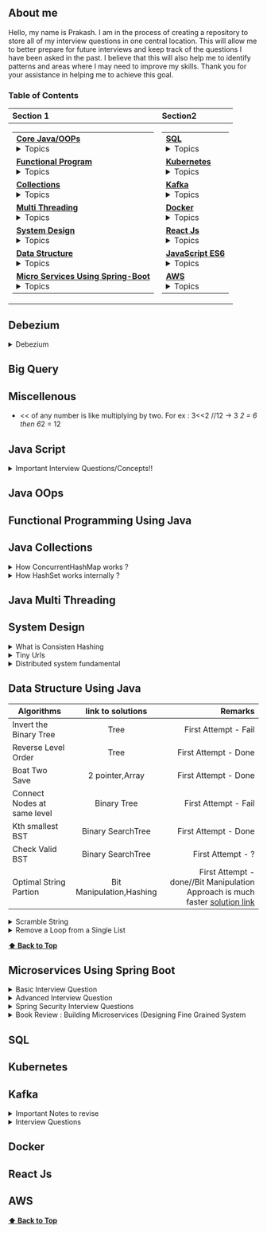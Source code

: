  ## About me

Hello, my name is Prakash. I am in the process of creating a repository to store all of my interview questions in one central location. This will allow me to better prepare for future interviews and keep track of the questions I have been asked in the past. I believe that this will also help me to identify patterns and areas where I may need to improve my skills. Thank you for your assistance in helping me to achieve this goal.

### Table of Contents

| **Section 1** | **Section2** |
|:--|:--|
| <table><tr><td> **[Core Java/OOPs](#java-oops)** <details> <summary> Topics </summary> <ul><li>- [ ] 1 </li><li>- [ ] 2</li><li>- [ ] 3 </li><li>- [ ] 4</li><li>- [ ] 5 </li><li>- [ ] 6</li><li>- [ ] 7 </li><li>- [ ] 8</li><li>- [ ] 9 </li><li>- [ ] 10</li><li>- [ ] 11 </li><li>- [ ] 12</li><li>- [ ] 13 </li><li>- [ ] 14</li><li>- [ ] 15 </li><li>- [ ] 16</li><li>- [ ] 17 </li><li>- [ ] 18</li><li>- [ ] 19 </li><li>- [ ] 20</li><li>- [ ] 21 </li><li>- [ ] 22</li><li>- [ ] 23 </li><li>- [ ] 24</li><li>- [ ] 25 </li><li>- [ ] 26</li><li>- [ ] 27 </li><li>- [ ] 28</li><li>- [ ] 29 </li><li>- [ ] 30</li><li>- [ ] 31 </li><li>- [ ] 32</li><li>- [ ] 33 </li><li>- [ ] 34</li><li>- [ ] 35 </li><li>- [ ] 36</li><li>- [ ] 37 </li><li>- [ ] 38</li><li>- [ ] 39 </li><li>- [ ] 40</li><li>- [ ] 41 </li><li>- [ ] 42</li><li>- [ ] 43 </li><li>- [ ] 44</li><li>- [ ] 45 </li><li>- [ ] 46</li><li>- [ ] 47 </li><li>- [ ] 48</li><li>- [ ] 49 </li><li>- [ ] 50 </li></ul> **[⬆ Back to Top](#table-of-contents)** </details> </td></tr><tr><td> **[Functional Program](#functional-programming-using-java)**  <details> <summary> Topics </summary><ul><li>- [ ] 1 </li><li>- [ ] 2</li><li>- [ ] 3 </li><li>- [ ] 4</li><li>- [ ] 5 </li><li>- [ ] 6</li><li>- [ ] 7 </li><li>- [ ] 8</li><li>- [ ] 9 </li><li>- [ ] 10</li><li>- [ ] 11 </li><li>- [ ] 12</li><li>- [ ] 13 </li><li>- [ ] 14</li><li>- [ ] 15 </li><li>- [ ] 16</li><li>- [ ] 17 </li><li>- [ ] 18</li><li>- [ ] 19 </li><li>- [ ] 20</li><li>- [ ] 21 </li><li>- [ ] 22</li><li>- [ ] 23 </li><li>- [ ] 24</li><li>- [ ] 25 </li><li>- [ ] 26</li><li>- [ ] 27 </li><li>- [ ] 28</li><li>- [ ] 29 </li><li>- [ ] 30</li><li>- [ ] 31 </li><li>- [ ] 32</li><li>- [ ] 33 </li><li>- [ ] 34</li><li>- [ ] 35 </li><li>- [ ] 36</li><li>- [ ] 37 </li><li>- [ ] 38</li><li>- [ ] 39 </li><li>- [ ] 40</li><li>- [ ] 41 </li><li>- [ ] 42</li><li>- [ ] 43 </li><li>- [ ] 44</li><li>- [ ] 45 </li><li>- [ ] 46</li><li>- [ ] 47 </li><li>- [ ] 48</li><li>- [ ] 49 </li><li>- [ ] 50</li></ul> </details> </td></tr><tr><td> **[Collections](#java-collections)** <details> <summary> Topics </summary> <ul><li>- [ ] 1 </li><li>- [ ] 2</li><li>- [ ] 3 </li><li>- [ ] 4</li><li>- [ ] 5 </li><li>- [ ] 6</li><li>- [ ] 7 </li><li>- [ ] 8</li><li>- [ ] 9 </li><li>- [ ] 10</li><li>- [ ] 11 </li><li>- [ ] 12</li><li>- [ ] 13 </li><li>- [ ] 14</li><li>- [ ] 15 </li><li>- [ ] 16</li><li>- [ ] 17 </li><li>- [ ] 18</li><li>- [ ] 19 </li><li>- [ ] 20</li><li>- [ ] 21 </li><li>- [ ] 22</li><li>- [ ] 23 </li><li>- [ ] 24</li><li>- [ ] 25 </li><li>- [ ] 26</li><li>- [ ] 27 </li><li>- [ ] 28</li><li>- [ ] 29 </li><li>- [ ] 30</li><li>- [ ] 31 </li><li>- [ ] 32</li><li>- [ ] 33 </li><li>- [ ] 34</li><li>- [ ] 35 </li><li>- [ ] 36</li><li>- [ ] 37 </li><li>- [ ] 38</li><li>- [ ] 39 </li><li>- [ ] 40</li><li>- [ ] 41 </li><li>- [ ] 42</li><li>- [ ] 43 </li><li>- [ ] 44</li><li>- [ ] 45 </li><li>- [ ] 46</li><li>- [ ] 47 </li><li>- [ ] 48</li><li>- [ ] 49 </li><li>- [ ] 50</li></ul> </details> </td></tr> <tr><td> **[Multi Threading](#java-multi-threading)** <details> <summary> Topics </summary> <ul><li>- [ ] 1 </li><li>- [ ] 2</li><li>- [ ] 3 </li><li>- [ ] 4</li><li>- [ ] 5 </li><li>- [ ] 6</li><li>- [ ] 7 </li><li>- [ ] 8</li><li>- [ ] 9 </li><li>- [ ] 10</li><li>- [ ] 11 </li><li>- [ ] 12</li><li>- [ ] 13 </li><li>- [ ] 14</li><li>- [ ] 15 </li><li>- [ ] 16</li><li>- [ ] 17 </li><li>- [ ] 18</li><li>- [ ] 19 </li><li>- [ ] 20</li><li>- [ ] 21 </li><li>- [ ] 22</li><li>- [ ] 23 </li><li>- [ ] 24</li><li>- [ ] 25 </li><li>- [ ] 26</li><li>- [ ] 27 </li><li>- [ ] 28</li><li>- [ ] 29 </li><li>- [ ] 30</li><li>- [ ] 31 </li><li>- [ ] 32</li><li>- [ ] 33 </li><li>- [ ] 34</li><li>- [ ] 35 </li><li>- [ ] 36</li><li>- [ ] 37 </li><li>- [ ] 38</li><li>- [ ] 39 </li><li>- [ ] 40</li><li>- [ ] 41 </li><li>- [ ] 42</li><li>- [ ] 43 </li><li>- [ ] 44</li><li>- [ ] 45 </li><li>- [ ] 46</li><li>- [ ] 47 </li><li>- [ ] 48</li><li>- [ ] 49 </li><li>- [ ] 50</li></ul> </details> </td></tr> <tr><td> **[System Design](#system-design)** <details> <summary> Topics </summary> <ul><li>- [X] **[ Distributed System By Dimos Raptis ](#distributed-system-fundamental)** </li><li>- [ ] 2</li><li>- [ ] 3 </li><li>- [ ] 4</li><li>- [ ] 5 </li><li>- [ ] 6</li><li>- [ ] 7 </li><li>- [ ] 8</li><li>- [ ] 9 </li><li>- [ ] 10</li><li>- [ ] 11 </li><li>- [ ] 12</li><li>- [ ] 13 </li><li>- [ ] 14</li><li>- [ ] 15 </li><li>- [ ] 16</li><li>- [ ] 17 </li><li>- [ ] 18</li><li>- [ ] 19 </li><li>- [ ] 20</li><li>- [ ] 21 </li><li>- [ ] 22</li><li>- [ ] 23 </li><li>- [ ] 24</li><li>- [ ] 25 </li><li>- [ ] 26</li><li>- [ ] 27 </li><li>- [ ] 28</li><li>- [ ] 29 </li><li>- [ ] 30</li><li>- [ ] 31 </li><li>- [ ] 32</li><li>- [ ] 33 </li><li>- [ ] 34</li><li>- [ ] 35 </li><li>- [ ] 36</li><li>- [ ] 37 </li><li>- [ ] 38</li><li>- [ ] 39 </li><li>- [ ] 40</li><li>- [ ] 41 </li><li>- [ ] 42</li><li>- [ ] 43 </li><li>- [ ] 44</li><li>- [ ] 45 </li><li>- [ ] 46</li><li>- [ ] 47 </li><li>- [ ] 48</li><li>- [ ] 49 </li><li>- [ ] 50</li></ul> </details> </td></tr> <tr><td>**[Data Structure](#data-structure-using-java)** <details> <summary> Topics </summary> <ul><li>- [ ] 1st Smaller Element on the left </li><li>- [ ] 25</li><li>- [ ] 26 </li><li>- [ ] 27</li></ul> </details> </td></tr> <tr><td> **[Micro Services Using Spring-Boot](#microservices-using-spring-boot)** <details> <summary> Topics </summary> <ul><li>- [ ] 1 </li><li>- [ ] 2</li><li>- [ ] 3 </li><li>- [ ] 4</li><li>- [ ] 5 </li><li>- [ ] 6</li><li>- [ ] 7 </li><li>- [ ] 8</li><li>- [ ] 9 </li><li>- [ ] 10</li><li>- [ ] 11 </li><li>- [ ] 12</li><li>- [ ] 13 </li><li>- [ ] 14</li><li>- [ ] 15 </li><li>- [ ] 16</li><li>- [ ] 17 </li><li>- [ ] 18</li><li>- [ ] 19 </li><li>- [ ] 20</li><li>- [ ] 21 </li><li>- [ ] 22</li><li>- [ ] 23 </li><li>- [ ] 24</li><li>- [ ] 25 </li><li>- [ ] 26</li><li>- [ ] 27 </li><li>- [ ] 28</li><li>- [ ] 29 </li><li>- [ ] 30</li><li>- [ ] 31 </li><li>- [ ] 32</li><li>- [ ] 33 </li><li>- [ ] 34</li><li>- [ ] 35 </li><li>- [ ] 36</li><li>- [ ] 37 </li><li>- [ ] 38</li><li>- [ ] 39 </li><li>- [ ] 40</li><li>- [ ] 41 </li><li>- [ ] 42</li><li>- [ ] 43 </li><li>- [ ] 44</li><li>- [ ] 45 </li><li>- [ ] 46</li><li>- [ ] 47 </li><li>- [ ] 48</li><li>- [ ] 49 </li><li>- [ ] 50</li></ul> </details> </td></tr> </table> | <table> <tr><td> **[SQL](#sql)** <details> <summary> Topics </summary>  <ul><li>- [ ] 1 </li><li>- [ ] 2</li><li>- [ ] 3 </li><li>- [ ] 4</li><li>- [ ] 5 </li><li>- [ ] 6</li><li>- [ ] 7 </li><li>- [ ] 8</li><li>- [ ] 9 </li><li>- [ ] 10</li><li>- [ ] 11 </li><li>- [ ] 12</li><li>- [ ] 13 </li><li>- [ ] 14</li><li>- [ ] 15 </li><li>- [ ] 16</li><li>- [ ] 17 </li><li>- [ ] 18</li><li>- [ ] 19 </li><li>- [ ] 20</li><li>- [ ] 21 </li><li>- [ ] 22</li><li>- [ ] 23 </li><li>- [ ] 24</li><li>- [ ] 25 </li><li>- [ ] 26</li><li>- [ ] 27 </li><li>- [ ] 28</li><li>- [ ] 29 </li><li>- [ ] 30</li><li>- [ ] 31 </li><li>- [ ] 32</li><li>- [ ] 33 </li><li>- [ ] 34</li><li>- [ ] 35 </li><li>- [ ] 36</li><li>- [ ] 37 </li><li>- [ ] 38</li><li>- [ ] 39 </li><li>- [ ] 40</li><li>- [ ] 41 </li><li>- [ ] 42</li><li>- [ ] 43 </li><li>- [ ] 44</li><li>- [ ] 45 </li><li>- [ ] 46</li><li>- [ ] 47 </li><li>- [ ] 48</li><li>- [ ] 49 </li><li>- [ ] 50</li></ul> </details> </td></tr> <tr><td> **[Kubernetes](#kubernetes)** <details> <summary> Topics </summary> <ul><li>- [ ] 1 </li><li>- [ ] 2</li><li>- [ ] 3 </li><li>- [ ] 4</li><li>- [ ] 5 </li><li>- [ ] 6</li><li>- [ ] 7 </li><li>- [ ] 8</li><li>- [ ] 9 </li><li>- [ ] 10</li><li>- [ ] 11 </li><li>- [ ] 12</li><li>- [ ] 13 </li><li>- [ ] 14</li><li>- [ ] 15 </li><li>- [ ] 16</li><li>- [ ] 17 </li><li>- [ ] 18</li><li>- [ ] 19 </li><li>- [ ] 20</li><li>- [ ] 21 </li><li>- [ ] 22</li><li>- [ ] 23 </li><li>- [ ] 24</li><li>- [ ] 25 </li><li>- [ ] 26</li><li>- [ ] 27 </li><li>- [ ] 28</li><li>- [ ] 29 </li><li>- [ ] 30</li><li>- [ ] 31 </li><li>- [ ] 32</li><li>- [ ] 33 </li><li>- [ ] 34</li><li>- [ ] 35 </li><li>- [ ] 36</li><li>- [ ] 37 </li><li>- [ ] 38</li><li>- [ ] 39 </li><li>- [ ] 40</li><li>- [ ] 41 </li><li>- [ ] 42</li><li>- [ ] 43 </li><li>- [ ] 44</li><li>- [ ] 45 </li><li>- [ ] 46</li><li>- [ ] 47 </li><li>- [ ] 48</li><li>- [ ] 49 </li><li>- [ ] 50</li></ul> **[⬆ Back to Top](#table-of-contents)** </details> </td></tr> <tr><td> **[Kafka](#kafka)** <details> <summary> Topics </summary> <ul><li>- [ ] 1 </li><li>- [ ] 2</li><li>- [ ] 3 </li><li>- [ ] 4</li><li>- [ ] 5 </li><li>- [ ] 6</li><li>- [ ] 7 </li><li>- [ ] 8</li><li>- [ ] 9 </li><li>- [ ] 10</li><li>- [ ] 11 </li><li>- [ ] 12</li><li>- [ ] 13 </li><li>- [ ] 14</li><li>- [ ] 15 </li><li>- [ ] 16</li><li>- [ ] 17 </li><li>- [ ] 18</li><li>- [ ] 19 </li><li>- [ ] 20</li><li>- [ ] 21 </li><li>- [ ] 22</li><li>- [ ] 23 </li><li>- [ ] 24</li><li>- [ ] 25 </li><li>- [ ] 26</li><li>- [ ] 27 </li><li>- [ ] 28</li><li>- [ ] 29 </li><li>- [ ] 30</li><li>- [ ] 31 </li><li>- [ ] 32</li><li>- [ ] 33 </li><li>- [ ] 34</li><li>- [ ] 35 </li><li>- [ ] 36</li><li>- [ ] 37 </li><li>- [ ] 38</li><li>- [ ] 39 </li><li>- [ ] 40</li><li>- [ ] 41 </li><li>- [ ] 42</li><li>- [ ] 43 </li><li>- [ ] 44</li><li>- [ ] 45 </li><li>- [ ] 46</li><li>- [ ] 47 </li><li>- [ ] 48</li><li>- [ ] 49 </li><li>- [ ] 50</li></ul> </details> </td></tr> <tr><td> **[Docker](#docker)**  <details> <summary> Topics </summary> <ul><li>- [ ] 1 </li><li>- [ ] 2</li><li>- [ ] 3 </li><li>- [ ] 4</li><li>- [ ] 5 </li><li>- [ ] 6</li><li>- [ ] 7 </li><li>- [ ] 8</li><li>- [ ] 9 </li><li>- [ ] 10</li><li>- [ ] 11 </li><li>- [ ] 12</li><li>- [ ] 13 </li><li>- [ ] 14</li><li>- [ ] 15 </li><li>- [ ] 16</li><li>- [ ] 17 </li><li>- [ ] 18</li><li>- [ ] 19 </li><li>- [ ] 20</li><li>- [ ] 21 </li><li>- [ ] 22</li><li>- [ ] 23 </li><li>- [ ] 24</li><li>- [ ] 25 </li><li>- [ ] 26</li><li>- [ ] 27 </li><li>- [ ] 28</li><li>- [ ] 29 </li><li>- [ ] 30</li><li>- [ ] 31 </li><li>- [ ] 32</li><li>- [ ] 33 </li><li>- [ ] 34</li><li>- [ ] 35 </li><li>- [ ] 36</li><li>- [ ] 37 </li><li>- [ ] 38</li><li>- [ ] 39 </li><li>- [ ] 40</li><li>- [ ] 41 </li><li>- [ ] 42</li><li>- [ ] 43 </li><li>- [ ] 44</li><li>- [ ] 45 </li><li>- [ ] 46</li><li>- [ ] 47 </li><li>- [ ] 48</li><li>- [ ] 49 </li><li>- [ ] 50</li></ul> </details> </td></tr> <tr><td> **[React Js](#react-js)** <details> <summary> Topics </summary> <ul><li>- [ ] 1 </li><li>- [ ] 2</li><li>- [ ] 3 </li><li>- [ ] 4</li><li>- [ ] 5 </li><li>- [ ] 6</li><li>- [ ] 7 </li><li>- [ ] 8</li><li>- [ ] 9 </li><li>- [ ] 10</li><li>- [ ] 11 </li><li>- [ ] 12</li><li>- [ ] 13 </li><li>- [ ] 14</li><li>- [ ] 15 </li><li>- [ ] 16</li><li>- [ ] 17 </li><li>- [ ] 18</li><li>- [ ] 19 </li><li>- [ ] 20</li><li>- [ ] 21 </li><li>- [ ] 22</li><li>- [ ] 23 </li><li>- [ ] 24</li><li>- [ ] 25 </li><li>- [ ] 26</li><li>- [ ] 27 </li><li>- [ ] 28</li><li>- [ ] 29 </li><li>- [ ] 30</li><li>- [ ] 31 </li><li>- [ ] 32</li><li>- [ ] 33 </li><li>- [ ] 34</li><li>- [ ] 35 </li><li>- [ ] 36</li><li>- [ ] 37 </li><li>- [ ] 38</li><li>- [ ] 39 </li><li>- [ ] 40</li><li>- [ ] 41 </li><li>- [ ] 42</li><li>- [ ] 43 </li><li>- [ ] 44</li><li>- [ ] 45 </li><li>- [ ] 46</li><li>- [ ] 47 </li><li>- [ ] 48</li><li>- [ ] 49 </li><li>- [ ] 50</li></ul> </details></td></tr> <tr><td> **[JavaScript ES6](#java-script)** <details> <summary> Topics </summary> <ul><li>- [ ] 1 </li><li>- [ ] 2</li><li>- [ ] 3 </li><li>- [ ] 4</li><li>- [ ] 5 </li><li>- [ ] 6</li><li>- [ ] 7 </li><li>- [ ] 8</li><li>- [ ] 9 </li><li>- [ ] 10</li><li>- [ ] 11 </li><li>- [ ] 12</li><li>- [ ] 13 </li><li>- [ ] 14</li><li>- [ ] 15 </li><li>- [ ] 16</li><li>- [ ] 17 </li><li>- [ ] 18</li><li>- [ ] 19 </li><li>- [ ] 20</li><li>- [ ] 21 </li><li>- [ ] 22</li><li>- [ ] 23 </li><li>- [ ] 24</li><li>- [ ] 25 </li><li>- [ ] 26</li><li>- [ ] 27 </li><li>- [ ] 28</li><li>- [ ] 29 </li><li>- [ ] 30</li><li>- [ ] 31 </li><li>- [ ] 32</li><li>- [ ] 33 </li><li>- [ ] 34</li><li>- [ ] 35 </li><li>- [ ] 36</li><li>- [ ] 37 </li><li>- [ ] 38</li><li>- [ ] 39 </li><li>- [ ] 40</li><li>- [ ] 41 </li><li>- [ ] 42</li><li>- [ ] 43 </li><li>- [ ] 44</li><li>- [ ] 45 </li><li>- [ ] 46</li><li>- [ ] 47 </li><li>- [ ] 48</li><li>- [ ] 49 </li><li>- [ ] 50</li></ul> </details></td></tr> <tr><td> **[AWS](#aws)** <details> <summary> Topics </summary> <ul><li>- [ ] 1 </li><li>- [ ] 2</li><li>- [ ] 3 </li><li>- [ ] 4</li><li>- [ ] 5 </li><li>- [ ] 6</li><li>- [ ] 7 </li><li>- [ ] 8</li><li>- [ ] 9 </li><li>- [ ] 10</li><li>- [ ] 11 </li><li>- [ ] 12</li><li>- [ ] 13 </li><li>- [ ] 14</li><li>- [ ] 15 </li><li>- [ ] 16</li><li>- [ ] 17 </li><li>- [ ] 18</li><li>- [ ] 19 </li><li>- [ ] 20</li><li>- [ ] 21 </li><li>- [ ] 22</li><li>- [ ] 23 </li><li>- [ ] 24</li><li>- [ ] 25 </li><li>- [ ] 26</li><li>- [ ] 27 </li><li>- [ ] 28</li><li>- [ ] 29 </li><li>- [ ] 30</li><li>- [ ] 31 </li><li>- [ ] 32</li><li>- [ ] 33 </li><li>- [ ] 34</li><li>- [ ] 35 </li><li>- [ ] 36</li><li>- [ ] 37 </li><li>- [ ] 38</li><li>- [ ] 39 </li><li>- [ ] 40</li><li>- [ ] 41 </li><li>- [ ] 42</li><li>- [ ] 43 </li><li>- [ ] 44</li><li>- [ ] 45 </li><li>- [ ] 46</li><li>- [ ] 47 </li><li>- [ ] 48</li><li>- [ ] 49 </li><li>- [ ] 50</li></ul> </details> </td></tr> </table>


## Debezium

<details>
 <summary>Debezium</summary>
 
 ### What is it?
 
 - Debezium is a set of distributed services to capture changes in your databases so that your applications can see those changes and respond to them. Debezium records all row-level changes within each database table in a change event stream, and applications simply read these streams to see the change events in the same order in which they occurred.
 - Debezium Architecture
 - Most commonly, you deploy Debezium by means of Apache Kafka Connect. Kafka Connect is a framework and runtime for implementing and operating:
 - Source connectors such as Debezium that send records into Kafka
 - Sink connectors that propagate records from Kafka topics to other systems
 - As shown in the image, the Debezium connectors for MySQL and PostgresSQL are deployed to capture changes to these two types of databases. Each Debezium connector establishes a connection to its source database:
 - The MySQL connector uses a client library for accessing the binlog.
 - The PostgreSQL connector reads from a logical replication stream.
 - Kafka Connect operates as a separate service besides the Kafka broker.
 Reference :
 https://debezium.io/documentation/reference/stable/architecture.html
 https://medium.com/event-driven-utopia/a-visual-introduction-to-debezium-32563e23c6b8#:~:text=Debezium%20is%20an%20open%2Dsource,apps%20commit%20to%20your%20databases.
 https://debezium.io/blog/2019/12/18/debezium-1-0-0-final-released/
 
 </details>

## Big Query

## Miscellenous

   -  << of any number is like multiplying by two. For ex : 3<<2 //12 -> 3 *2 = 6 then 6*2 = 12

## Java Script
<details>
  <summary>Important Interview Questions/Concepts!! </summary>
  
  1. #### How to create object in Javascript?
  ### Ans
  ```
   a) Creating objects using object literal syntax . key value pairs separated by ‘:’ inside a set of curly braces({ })
     const person = {
          firstName: 'testFirstName',
          lastName: 'testLastName'
          };
   b) Using new keyword; const person = new Object(); person.firstname ="Prakash"  
       Also, this practice is not recommended as there is a scope resolution that happens behind the scenes to find if the constructor function is built-in or user-defined. Difficult to create more object also.
   c) Using ‘new’ with user defined constructor function
      In this approach first create one function constructor and then create object.
      ex. function Person (firstname,lastaname){
                          this.firstname = firstname;
                          this.lastname = lastname;
                          }
           const personOne = new Person('testFirstNameOne', 'testLastNameOne');
           const personTwo = new Person('testFirstNameTwo', 'testLastNameTwo');
    d) Using Object.create() to create new objects
        This pattern comes in very handy when we are asked to create objects from other existing objects and not directly using the ‘new’ keyword.
        Object.create method, just remember that it takes two parameters. The first parameter is a mandatory object that serves as the prototype of the new object to be created. The second parameter is an optional object which contains the properties to be added to the new object.
        e.g. const orgObject = { company: 'ABC Corp' };
              And you want to create employees for this organization. Clearly, you want all the employee objects.
              const employee = Object.create(orgObject, { name: { value: 'EmployeeOne' } });

              console.log(employee); // { company: "ABC Corp" }
              console.log(employee.name); // "EmployeeOne"
     e) Using Object.assign() to create new objects
        The Object.assign() method is used to copy the values of all enumerable own properties from one or more source objects to a target object. It will return the target object.
const orgObject = { company: 'ABC Corp' }
const carObject = { carName: 'Ford' }
const employee = Object.assign({}, orgObject, carObject);
  
  ```
  2. #### Difference between Object.freeze() and const in JavaScript ?
  ### Ans
  ```
     The const keyword creates a read-only reference to a value. Variables created by the const keyword are immutable. In other words, you can’t reassign them to different values. Trying to reassign a constant variable will result in a TypeError.
     const name = "test" 
     name = "rrr" //TypeError: Assignment to constant variable.
     The const keyword ensures that the variable created is read-only. But It doesn’t mean that the actual value to which the const variable reference is immutable.
     const person = { name:"xyz"
     }
     person.name = "abc" - > no type error
     
     Object.freeze() method: If you want the value of the person object to be immutable, you have to freeze it by using the Object.freeze() method. 
     But it freeze only the existing values,however we can add new properties.
     const person = Object.freeze({
    name: 'Geeksforgeeks',
    address: {
        city:"Noida"
    }
});
person.address.country = "India"
console.log(person.address.country) // It will pring India ,even though it is already freezed.

  ```
  3. #### How to deep-freeze an object in JavaScript ?
  ### Ans [code](https://github.com/pracks224/Interview_Prep/blob/main/deepfreeze.js)
  
  4. #### Implement sum(2)(3)() (Currying funtions- is also a higher order function ?
  ### Ans [code](https://github.com/pracks224/Interview_Prep/blob/main/deepfreeze.js)
</details>

## Java OOps

## Functional Programming Using Java

## Java Collections

<details>
  <summary>How ConcurrentHashMap works ? </summary>
 
  #### Answer : 
 - Lets discuss HashMap Vs ConcurrentHashMap In Java. HashMap fast reterival and its not thread safe. It has one null key but ConcurrentHashMap can not have null keye
  * HashMap is FailFast where as ConcurrentHashMap is FailSafe in nature .Meaning while iterating if we try to modifyy the hashmap we will get concurrent modification error .
 - HashMap -> Is array of nodes and each node has address to the next node and stores the key n value.
           -> After Java 8, once the LL size increases to certain threashhold,it become self balance Tree (TreeFy)
 - ConcurrentHashMap is array of segments and by default each thread locks one segement for any update operations like modify or remove operation.
 - However,Synchronized hashmap lock the complete HashMap. 
 
 **[⬆ Back to Top](#table-of-contents)**
 
</details>

<details>
  <summary>How HashSet works internally ? </summary>
 
  #### Answer : 
 - It stores unique elements only. It uses HashMap to store and reterive elements. (Very Important)
 - It doesnt guarantees the order of the elements
 - HashSet does not have any method to retrieve the object from the HashSet. There is only a way to get objects from the HashSet via Iterator.
 - [How HashSet will ignore the duplicates?] - This is important to understand
 - When we add an element in HashSet like hs.add(“Daabra”), Java does internally is that it will put that element E here “Daabra” as a key into the HashMap (generated during HashSet object creation). It will also put some dummy value that is Object’s object is passed as a value to the key.

- Please note below important points about put(key, value):

- If the Key is unique and added to the map, then it will return null
- If the Key is duplicate, then it will return the old value of the key.
- If the method map.put(key, value) returns null, then the method map.put(e, PRESENT)==null will return true internally, and the element added to the HashSet.
- If the method map.put(key, value) returns the old value of the key, then the method map.put(e, PRESENT)==null will return false internally, and the element will not add to the HashSet.
 
``` code add method HashSet
 // Dummy value to associate with an Object in the backing Map  
    private static final Object PRESENT = new Object();
   public boolean add(E e) {
          return map.put(e, PRESENT) == null;
      }
```
  
 
 **[⬆ Back to Top](#table-of-contents)**
 
</details>

## Java Multi Threading

## System Design

<details>
  <summary>What is Consisten Hashing </summary>
  
  ### Algorithm
  1. Foo
  2. Bar
     * Baz
     * Qux

  ### Some Code
  ```js
  function logSomething(something) {
    console.log('Something', something);
  }
  ```
</details>

<details>
  <summary>Tiny Urls </summary>
  
  ### Design
  1. Foo
  2. Bar
     * Baz
     * Qux

  ### Some Code
  ```js
  function logSomething(something) {
    console.log('Something', something);
  }
  ```
</details>
<details>
<summary>Distributed system fundamental</summary>

### Distributed system fundamental
- 

</details>

## Data Structure Using Java

| Algorithms       | link to solutions           | Remarks  |
| ------------- |:-------------:| -----:|
| Invert the Binary Tree      | Tree | First Attempt - Fail |
| Reverse Level Order     | Tree      |   First Attempt - Done |
| Boat Two Save    | 2 pointer,Array      |   First Attempt - Done |
| Connect Nodes at same level    | Binary Tree     |   First Attempt - Fail |
| Kth smallest BST    | Binary SearchTree     |   First Attempt - Done |
|  Check Valid BST    | Binary SearchTree     |   First Attempt - ? |
|  Optimal String Partion    | Bit Manipulation,Hashing   |   First Attempt - done//Bit Manipulation Approach is much faster [solution link](https://github.com/pracks224/Interview_Prep/blob/main/OptimalStringPartion.java)  |

<details>
  <summary>Scramble String </summary>
  
  ### Algorithm
  Given two strings s1 and s2 of the same length, return true if s2 is a scrambled string of s1, otherwise, return false.

  ### Some Details
  ```
  Input: s1 = "great", s2 = "rgeat"
Output: true
Explanation: One possible scenario applied on s1 is:
"great" --> "gr/eat" // divide at random index.
"gr/eat" --> "gr/eat" // random decision is not to swap the two substrings and keep them in order.
"gr/eat" --> "g/r / e/at" // apply the same algorithm recursively on both substrings. divide at random index each of them.
"g/r / e/at" --> "r/g / e/at" // random decision was to swap the first substring and to keep the second substring in the same order.
"r/g / e/at" --> "r/g / e/ a/t" // again apply the algorithm recursively, divide "at" to "a/t".
"r/g / e/ a/t" --> "r/g / e/ a/t" // random decision is to keep both substrings in the same order.
The algorithm stops now, and the result string is "rgeat" which is s2.
As one possible scenario led s1 to be scrambled to s2, we return true.
  ```
</details>

<details>
  <summary>Remove a Loop from a Single List </summary>
  
  ### Algorithm -> Hint : Floyd Cycle Detection
  1. Visited Node Technique
  2. Hashing
     * Baz
     * Qux

  ### Some Code
  ```js
  function logSomething(something) {
    console.log('Something', something);
  }
  ```
</details>

**[⬆ Back to Top](#table-of-contents)**
                                                                                                               
## Microservices Using Spring Boot
<details>
  <summary>Basic Interview Question</summary>
  
  1. #### What is Spring Boot and what are its Benefits?
  2. #### What makes Spring Boot superior to JAX-RS?
  3. #### What Spring Boot features help develop Microservices Applications?
  4. #### Why Spring Boot is preferred over any other framework?
  5. #### What are the key dependencies of Spring Boot?
  6. #### What are the advantages of Spring Boot?
  7. #### What are the features of Spring Boot?
  8. #### How do you create a Spring Boot application using Maven?
  9. #### How do you create a Spring Boot project using Spring Initializer?
  10. #### How do you create a Spring Boot project using boot CLI?
  11. #### How do you create a simple Spring Boot application?
  12. #### What are the Spring Boot Annotations?
  13. #### What are the Spring Boot properties?
  14. #### What are the Spring Boot Starters?
  15. #### What is Spring Boot Actuator?
  16. #### What is thyme leaf?
  17. #### How to use thyme leaf?
  18. #### How do you connect Spring Boot to the database using JPA?
  19. ####  How to connect the Spring Boot application to a database using JDBC?
  20. #### What is @RestController annotation in Spring Boot?
  21. #### What is @RequestMapping annotation in Spring Boot?
  22. #### How do you create a Spring Boot application using Spring Starter Project Wizard?
  23. #### Spring Vs Spring Boot? Or Why Spring Boot over Spring?
  24. #### What annotations are used to create an Interceptor?
  25. #### What is a Swagger in Spring Boot?
  26. #### What are Profiles in Spring Boot?
  27. #### What differentiates Spring Data JPA and Hibernate?
  28. #### How are the @RestController and @Controller Annotation different?
  </details>
  <details>
  <summary>Advanced Interview Question</summary>
  
  ```diff
- Very Very Important Questions
```
  1. #### How does Spring Boot works?
  2. #### What does the @SpringBootApplication annotation do internally?
  3. #### What is the purpose of using @ComponentScan in the class files?
  4. #### How does a spring boot application get started?
  5. #### Can we create a non-web application in Spring Boot?
  6. #### Can we override or replace the Embedded tomcat server in Spring Boot?
  7. #### Can we disable the default web server in the Spring boot application?
  8. #### How to disable a specific auto-configuration class?
  9. #### Describe the flow of HTTPS requests through the Spring Boot application?
  10. #### What is the difference between RequestMapping and GetMapping?
  11. #### What is the use of Profiles in spring boot?
  12. #### What is Spring Actuator? What are its advantages?
  13. #### How to enable Actuator in Spring boot application?
  14. #### What are the actuator-provided endpoints used for monitoring the Spring boot application?
  15. #### How to get the list of all the beans in your Spring boot application?
  16. #### How to check the environment properties in your Spring boot application?
  17. #### How to enable debugging log in the spring boot application?
  18. #### Where do we define properties in the Spring Boot application?
  19. ####  What is dependency Injection?
  20. #### What is an IOC container?  
  </details>
  <details>
  <summary>Spring Security Interview Questions</summary>
  
  ```diff
- Very Very Important Questions
```
  1. #### What are some essential features of Spring Security?
  2. #### What is Spring security authentication and authorization?
  3. #### What do you mean by basic authentication?
  4. #### What do you mean by digest authentication?
  5. #### What do you mean by session management in Spring Security?
  6. #### Explain SecurityContext and SecurityContext Holder in Spring security.
  7. #### Explain spring security OAuth2.
  8. #### What do you mean by OAuth2 Authorization code grant type?
  9. #### What is method security and why do we need it?
  10. #### What do you mean by HASHING in spring security?
  11. #### Explain salting and its usage.
  12. #### What is PasswordEncoder?
  13. #### Explain AbstractSecurityInterceptor in spring security?
  14. #### Is security a cross-cutting concern?
  15. #### What is SpEL (Spring Expression Language)?
  16. #### Name security annotations that are allowed to use SpEL.
  17. #### Explain what is AuthenticationManager in Spring security.
  18. #### Explain what is ProviderManager in Spring security.
  19. ####  What is JWT?
  20. #### What is Spring Security Filter Chain?
  21. #### Explain how the security filter chain works.
  22. #### Name some predefined filters used in spring security and write their functions.
  23. #### What do you mean by principal in Spring security?
  24. #### Can you explain what is DelegatingFilterProxy in spring security?
  25. #### Can you explain what is FilterChainProxy in spring security?
  26. #### What is the intercept-url pattern and why do we need it?
  27. #### Does order matter in the intercept-url pattern? If yes, then in which order should we write it?
  28. #### State the difference between ROLE_USER and ROLE_ANONYMOUS in a spring intercept-url configuration.
  29. ####  State the difference between @PreAuthorize and @Secured in Spring security.
  30. #### State the difference between @Secured and @RolesAllowed.
  </details>
  
  <details>
    <summary>Book Review : Building Microservices (Designing Fine Grained System </summary>
    
 ### Key Points
  1. Domain Driven Design - Can you give one example
  2. Virtulization platform allow us to provison and resize our machine at will, with infrastructure automation giving us a way to handle at scale.
  3. What are Micro services?
     Ans: Small,autonomus services that work together.
  4. #### Key Benefits of Micro Services 
     - Technology Heterogenity
     - Resilinece -> If one component fails ,it wont cascade
     - Scaling  -> With monolithic, we have scale everything ,but here one small unit only
     - Ease of deployment
     - Organizational Allignments - NO large team,NO Large DB etc
     - Optimizing of replacibility - Easy replacement after reaching end of life
 
 #### How to Model Services
     1. Loose coupling and High cohesion makes a services good. 
        -  Whats is Loose coupling? Ans: When services are loosly coupled, a change in one service should not require a change in another.
        -  What is High cohesion? Ans: Related behaviors sit together. So we have to find out the boundaries within our problem domain that help ensures that related behaviours in one place.
     2. What do you mean by Bounded Context?
        Ans : A Bounded Context is a central pattern in DDD (Domain-Driven Design), which deals with collaboration across large models and teams. DDD breaks large models down into multiple contexts to make them more manageable. Additionally, it explains their relationship explicitly. The concept promotes an object-oriented approach to developing services bound to a data model and is also responsible for ensuring the integrity and mutability of said data model.   Eg. In Music corp - Finance and warehouse are two bounded context.
    3.  https://github.com/rootusercop/Free-DevOps-Books-1/blob/master/book/Building%20Microservices%20-%20Designing%20Fine-Grained%20Systems.pdf Page - 34
 
 **[⬆ Back to Top](#table-of-contents)**   
  </details>

## SQL

## Kubernetes

## Kafka
<details>
  <summary>Important Notes to revise</summary>  
 
  ```diff
    a) What is kafka Cluster? 
       - Group of Kafka brokers.  
    b) What is Kafka broker -> Its the server where Kafka instances are running.
    c) Producer -> Writes new data to the kafka cluster (data dal dega)
    d) Consumer - > Kaffka cluster se data utha ta hai
    e) Zookeeper -> Monitors the Kafka cluster health
    f) Connects -> If you have to pull data from external source ( configurable ). We dont need to write any code
    g) Stream -> to transformation the data 
 ```
 ##### Kafka Topics 
 - These are like tables of databse
 - They live inside the broker
 -  Producers produces the messages and send to topics
 -  Topics has partions
 - Producers can directly send the data to partion or topics
 
 ##### Kafka Partiontions 
 
 - Topics has many partions like p0 p1 p2 ..
 - Partions where actual messages stores.
 - While creating topics,number partions will be decided
 -  Partions are ordered and immutable sequence
 - Partions are in increased order id called offset
 - Each partion is independent of each other.
 - All the trannsactions stores in distributed log files.
 
 ##### How and why to send messages to KAFKA keys ?
 
 - When producers send messages to Topics/Partions , It will insert into Partions in  round robin fashion
      Producer - Send messages m1,m2,m3, m4
 - Let's say Topics has p1,p2 partions,Then messages will insert into p1 - m1 -> p2 - m2  -> p1- m3 -> p2 - m4 etc
      The problem with this approach is it fetches in unorders fashion. To avoid we have to pass the message with keys
 -  When message passed with keys, partiotoner created a hash and bind it to a prticular partion.
 - Key is optional . With out key sending messages wont guarntees the ordering of the message as the consumer poll the
     messages from all partions at the same time.
 
 #### Steps to work on Kafka
 -  Start zookeeper
 -  start the broker
 -  create the topic 
         > kafka-topics.bat --create --topic fruit --bootstrap-server localhost:9092 --replication-factor 1 -- partions 4
 - create producers
         > kafka-console-producers.bat --broker-list localhost:9092 --topic fruit --property "key.separator = -" --property "parse-key=true
 - same way create/register producers
 
 #### Understanding Consumer Offset, Consumer Groups, and Message Consumption in Apache Kafka
     
 -  In this section ,I will write about the process consumer consuing information from Partions
 -  Consumer Offset - Position of a consumer in a specific partition of topic. It represents the latest message consumer has read.
 -  When a consumer group reads a message from a topic, each member of the group mantains its own offset and updates it as it consumes message.
 -  when consumer created - > it will assigned with a group id . One consumer grouop can have multiple consumers.
 -  Ok, Each consumer mantains its own offset that is nothing but the bookmark of the last read . 
 - All the offset stores in _consumer_offset named topic. _consumer_offset is the builtin topic in apache kafka that keeps track of the latest offset commited forv each partion of each consumer group.
 - The information in _consumer_offset used by kafka for reliabity of the consumet groups and to ensure that messages are not lost or duplicated.
 - Important - There is separate __consumer_offset for each consumer group.
 - The group co ordinator uses this information to manage the assignment of partitions to consumers and ensure that each partion is being consumed 
     by exactly one consumer in the group.
 - when consumer joins a consumer group,it sends the join request to the group coordinator
 - The G.C will determine which partition the consumer assigned to be.
 - STICKY FASHION --> Consumer will assigned to the same partion until its on the same Consumer group.
 
 #### Understanding Segments, Commit Log, and Retention Policy
 - Segments : Particular set of messages ,Ek partition me bahut sare messages rehete hai. Ek segement ka size we can define.
 - Commit Log : In the server.properties -> directory for commit log
                    All the messages stored in the commit log folder as .log files
                    As manay partions for a topic ,that many folders will be created
                    E.g. -> Topic name food with 4 partitions
                          food_0
                          food_1
  - Retentions Policy  : Two types 
                             Data Based policy -> after a size it will delete 
                            Time Based policy -> By default 168 hours and after that the file will deleted
 
  -  Actually data stores in .log file in encoded format and consumer decode it before uses.
 
 #### How to Make a Kafka Cluster with 3 Brokers: Understand Replication Factor.
    
 - A Kafka cluster is a distributed system that consists of multiple Kafka brokers. Each broker is a server that runs Kafka to manage and store message       data. Each will unique broker Id.
 - The replication factor refers to the number of copies of each message that are stored in the Kafka cluster for fault tolerance.
 
 -  When a topic is created with a replication factor of N, Kafka ensures that there are N replicas of each message distributed across the brokers in         the cluster. This allows for high availability and fault tolerance, as well as scalability for handling large volumes of data.
 -  E.g.  One Zoo keeper and 3 Brokers 
        Create topic command 
        kafka-topics.bat --create --topic gadgets --bootstrap-server localhost:9092,localhost:9093,localhost:9094 --replication-factor 3 --partition 3
        In this 9092/9093/9094 are the brokers and replication fator 3 means creates 3 copies
        But when producer sends message,It will send to one broker who is the leader for that partion and then it will replicate inn other two.
        Similarly we can create prodcuers using command
        kafka -consumer-console.bat --bootsrtap-server --from-begining
 
 #### ISR in Kafka
 
 -  In Sync Replica . To see the list of topics kafka-topics.bat --describe
    Lets say one broker down ,the automatically leader will be assigned in sync
 
 #### Kafka Producer And Consumer Example In Java Spring Boot
 
 - Will share the link later here (main depencey is springframework-kafka )
 
 For [Video](https://www.youtube.com/watch?v=vmuZaT6JpCM&list=PLA3GkZPtsafbAjKYkhWnD6GdhRtm6JrD1&index=10) refernce
 
 
 **[⬆ Back to Top](#table-of-contents)** 
 
 </details>
 
 <details>
  <summary>Interview Questions</summary>
 
  ### Usages
 
 ```
 a.Kafka is a useful solution for scenarios that require real-time data processing, application activity tracking, and monitoring. 
 b.At the same time, Kafka  should not be utilized for on-the-fly data conversions, 
 data storage, or when a simple task queue is all that is required.
 
 ```
 ### [Important Link and Use cases Paypal](https://medium.com/paypal-tech/kafka-consumer-benchmarking-c726fbe4000)
 ### [Why Kafka is very fast](https://www.youtube.com/watch?v=UNUz1-msbOM)
 ### [Kafka Stream - Must reacd Book](https://assets.confluent.io/m/7997a914c1a19b5?mkt_tok=NTgyLVFIWC0yNjIAAAGGApzv7utiTseX[…]yqvKtp86XezuCYCO30eyP63XV8MjOSS5737KVpPO1BXbiPx5soDrNGE3YDA )
 ### [How linkedin works?](https://engineering.linkedin.com/blog/2019/apache-kafka-trillion-messages)
 ### [POC](https://github.com/hardikSinghBehl/kafka-java-spring-boot-poc)
 ### [Blogs](https://www.linkedin.com/pulse/kafka-idempotent-producer-rob-golder/)
 ### [Blogs-2](https://medium.com/@shesh.soft/kafka-idempotent-producer-and-consumer-25c52402ceb9)
 
 ``` Real time question
 Concern is that I have key i.e. uuid along with that key I published the AVRO model to a topic if I republished with same key it is still getting published and I could see the message in Kafka Topic. I am using confluent kafka version 7.2.1 which uses Kafka version 3.2. If kafka version is greater and 3.0. It has by default safe producer where it enable.idempotance = true acks  = all.
 ```
 
 ```
 can we create dynamic consumer in kafka
?
My producer generates topics where prefix will be fixed
And I want all of those topics to be consumed by one consumer
Is it possible in kafka?
 ```
 
| No.       | Questions         |
| ------------- |:-------------|
 |1. | Tell me about some of the use cases where Kafka is not suitable.|
 |2. | Describe message compression in Kafka. What is the need of message compression in Kafka? |
 |3. | What do you understand about log compaction and quotas in Kafka?|
 |4. | Explain the four core API architecture that Kafka uses.|
 |5. | What do you mean by a Partition in Kafka?|
 |6. | What do you mean by zookeeper in Kafka and what are its uses?|
 |7. | Differentiate between Rabbitmq and Kafka.|
 |8. | What do you understand about Kafka MirrorMaker? |
 |9. | What do you mean by confluent kafka? What are its advantages?|
 |10. | How are partitions distributed in an Apache Kafka cluster? |
 |11. | What is the purpose of ISR in Apache Kafka?|
 |12. | [How you will handle 50K req per second because coping 50K messages to kafka will also take some time](#12)|
 |13. | Tell me about some of the use cases where Kafka is not suitable.|
 |14. | Describe message compression in Kafka. What is the need of message|
 |15. | Tell me about some of the use cases where Kafka is not suitable.|
 |16. | Describe message compression in Kafka. What is the need of message |
 |17. | Tell me about some of the use cases where Kafka is not suitable.|
 |18. | Describe message compression in Kafka. What is the need of message|
 |19. | Tell me about some of the use cases where Kafka is not suitable.|
 |20. | Describe message compression in Kafka. What is the need of message |
 
  ### 12
  
  ```Solutions:
   
 - To update metadata in Cassandra using Kafka with a high throughput of 50K requests per second, we can use the following strategies:

 - Batch Processing: Instead of sending each message individually, we can batch them together and send them in larger batches. This reduces the overhead of sending multiple small messages, and helps to achieve higher throughput.
 - Asynchronous Processing: We can process the incoming messages asynchronously, which means that the application can continue processing new requests while Kafka is still processing previous requests. This approach helps to minimize any delays caused by the processing of individual messages.
 - Use of Kafka Connect: Kafka Connect is a scalable and reliable way to move data in and out of Kafka. We can use Kafka Connect to integrate Cassandra and Kafka, and leverage its capabilities to manage large amounts of data with high throughput.
 - Partitioning: We can partition the data across multiple Kafka topics to distribute the load across multiple Kafka brokers. This approach helps to achieve better parallelism and scalability, and allows us to handle high loads of incoming data.
 - Optimization of Kafka settings: We can optimize the Kafka settings such as batch size, compression, and buffer sizes to increase the overall throughput of Kafka.
  ```

   There are many ways to create objects in javascript as below
 
**[⬆ Back to Top](#table-of-contents)**
 
</details>


## Docker

## React Js

## AWS

**[⬆ Back to Top](#table-of-contents)**

